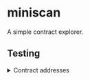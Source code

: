 # miniscan

A simple contract explorer.

## Testing

<details>
<summary>Contract addresses</summary>

arbitrum: 0xfd086bc7cd5c481dcc9c85ebe478a1c0b69fcbb9

aurora: 0x8bec47865ade3b172a928df8f990bc7f2a3b9f79

avalanche: 0xc7198437980c041c805a1edcba50c1ce5db95118

avalanche (proxy): 0xFC95481F79eC965A535Ed8cef4630e1dd308d319

bsc: 0x2170ed0880ac9a755fd29b2688956bd959f933f8

celo: 0x471EcE3750Da237f93B8E339c536989b8978a438

ethereum: 0xdac17f958d2ee523a2206206994597c13d831ec7

ethereum (proxy): 0x3d9819210a31b4961b30ef54be2aed79b9c9cd3b

fantom: 0xe1146b9ac456fcbb60644c36fd3f868a9072fc6e

optimism: 0x94b008aa00579c1307b0ef2c499ad98a8ce58e58

polygon: 0xc2132d05d31c914a87c6611c10748aeb04b58e8f

moonriver: 0xe3f5a90f9cb311505cd691a46596599aa1a0ad7d

moonbeam: 0xacc15dc74880c9944775448304b263d191c6077f

gnosis: 0x2160a64ea2de397963e3740c2aa9efaa08bb711a

</details>
